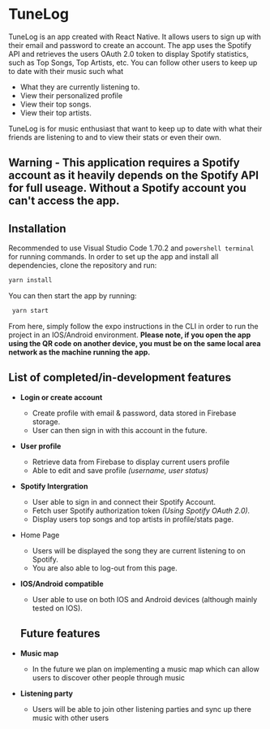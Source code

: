 # TuneLog 

TuneLog is an app created with React Native. It allows users to sign up with their email and password to create an account.
The app uses the Spotify API and retrieves the users OAuth 2.0 token to display Spotify statistics, such as Top Songs, Top Artists, etc.
You can follow other users to keep up to date with their music such what
- What they are currently listening to.
- View their personalized profile
- View their top songs.
- View their top artists.

TuneLog is for music enthusiast that want to keep up to date with what their friends are listening to and to view their stats or even their own.

## Warning - This application requires a Spotify account as it heavily depends on the Spotify API for full useage. Without a Spotify account you can't access the app.

## Installation
Recommended to use Visual Studio Code 1.70.2 and `powershell terminal` for running commands.
In order to set up the app and install all dependencies, clone the repository and run:
 ```bash
 yarn install
 ```

You can then start the app by running:
```bash
 yarn start
 ```

From here, simply follow the expo instructions in the CLI in order to run the project in an IOS/Android environment.
**Please note, if you open the app using the QR code on another device, you must be on the same local area network as the machine running the app.**


## List of completed/in-development features
- **Login or create account**
  - Create profile with email & password, data stored in Firebase storage.
  - User can then sign in with this account in the future.
- **User profile**
  - Retrieve data from Firebase to display current users profile
  - Able to edit and save profile *(username, user status)*
- **Spotify Intergration**
  - User able to sign in and connect their Spotify Account.
  - Fetch user Spotify authorization token *(Using Spotify OAuth 2.0).*
  - Display users top songs and top artists in profile/stats page.
- Home Page
  - Users will be displayed the song they are current listening to on Spotify.
  - You are also able to log-out from this page.
- **IOS/Android compatible**
  - User able to use on both IOS and Android devices (although mainly tested on IOS).
  
  ## Future features
- **Music map**
    - In the future we plan on implementing a music map which can allow users to discover other people through music
- **Listening party**
    - Users will be able to join other listening parties and sync up there music with other users
